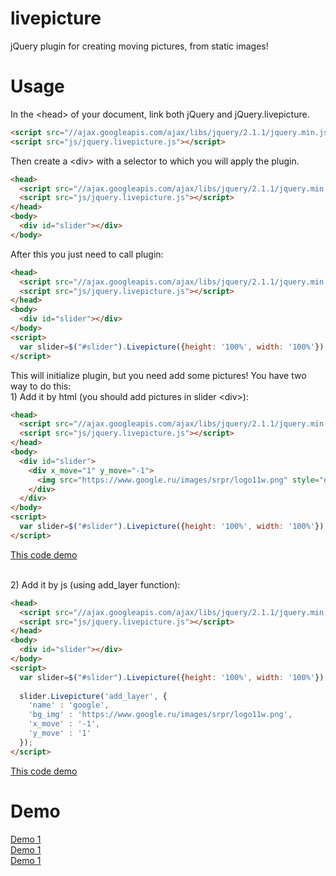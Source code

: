 # livepicture
jQuery plugin for creating moving pictures, from static images!

# Usage
In the &lt;head&gt; of your document, link both jQuery and jQuery.livepicture.

```html
<script src="//ajax.googleapis.com/ajax/libs/jquery/2.1.1/jquery.min.js"></script>
<script src="js/jquery.livepicture.js"></script>
```

Then create a &lt;div&gt; with a selector to which you will apply the plugin.
```html
<head>
  <script src="//ajax.googleapis.com/ajax/libs/jquery/2.1.1/jquery.min.js"></script>
  <script src="js/jquery.livepicture.js"></script>
</head>
<body>
  <div id="slider"></div>
</body>
```

After this you just need to call plugin:
```html
<head>
  <script src="//ajax.googleapis.com/ajax/libs/jquery/2.1.1/jquery.min.js"></script>
  <script src="js/jquery.livepicture.js"></script>
</head>
<body>
  <div id="slider"></div>
</body>
<script> 
  var slider=$("#slider").Livepicture({height: '100%', width: '100%'}); //call plugin
</script>
```

This will initialize plugin, but you need add some pictures! You have two way to do this:
<br>1) Add it by html (you should add pictures in slider &lt;div&gt;):

```html
<head>
  <script src="//ajax.googleapis.com/ajax/libs/jquery/2.1.1/jquery.min.js"></script>
  <script src="js/jquery.livepicture.js"></script>
</head>
<body>
  <div id="slider">
    <div x_move="1" y_move="-1">
      <img src="https://www.google.ru/images/srpr/logo11w.png" style="display:none" />
    </div> 
  </div>
</body>
<script> 
  var slider=$("#slider").Livepicture({height: '100%', width: '100%'}); //call plugin
</script>
```
<a href="http://lionscrayons.com/livepicture/gh_ex1.html" target="_blank">This code demo</a>

<br>2) Add it by js (using add_layer function):

```html
<head>
  <script src="//ajax.googleapis.com/ajax/libs/jquery/2.1.1/jquery.min.js"></script>
  <script src="js/jquery.livepicture.js"></script>
</head>
<body>
  <div id="slider"></div>
</body>
<script> 
  var slider=$("#slider").Livepicture({height: '100%', width: '100%'}); //call plugin
  
  slider.Livepicture('add_layer', {
    'name' : 'google',
    'bg_img' : 'https://www.google.ru/images/srpr/logo11w.png',
    'x_move' : '-1',
    'y_move' : '1'
  });
</script>
```
<a href="http://lionscrayons.com/livepicture/gh_ex2.html" target="_blank">This code demo</a>

# Demo
<a href="http://lionscrayons.com/livepicture/example_3.html" target="_blank">Demo 1</a>
<br><a href="http://lionscrayons.com/livepicture/example_2.html" target="_blank">Demo 1</a>
<br><a href="http://lionscrayons.com/livepicture/example_1.html" target="_blank">Demo 1</a>
